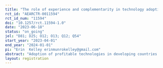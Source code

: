 ```yaml
---
title: "The role of experience and complementarity in technology adoption: Evidence from long-range monsoon forecasts"
rct_id: "AEARCTR-0011594"
rct_id_num: "11594"
doi: "10.1257/rct.11594-1.0"
date: "2023-06-18"
status: "on_going"
jel: "D81; D25; O12; O13; Q12; Q54"
start_year: "2023-04-01"
end_year: "2024-01-01"
pi: "Erin  Kelley erinmunrokelley@gmail.com"
abstract: "Adoption of profitable technologies in developing countries is notoriously low. In this project, we study the extent to which (A) experience and (B) complementarity with other technologies can improve take-up and benefits from a novel risk coping technology: long-range forecasts of the onset of the Indian summer monsoon. We use a cluster-randomized trial to experimentally test (1) whether demand for, and subsequent behavior change in response to, a forecast is stronger if a household is receiving a forecast for the second year in a row as compared with a household receiving the forecast for the first time; (2) whether demand for index insurance is stronger if the purchasing household will also receive a forecast; and (3) whether farmers respond to these products as complements or substitute."
layout: registration
---
```


